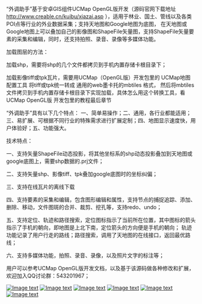 
<p>“外调助手”基于安卓GIS组件UCMap OpenGL版开发（源码官网下载地址 <a href="http://www.creable.cn/kuibu/xiazai.asp" rel="nofollow">http://www.creable.cn/kuibu/xiazai.asp</a> ），适用于林业、国土、管线以及各类POI点等行业的外业数据采集；支持天地图和Google地图为底图，
在天地图或Google地图上可以叠加自己的影像图和ShapeFile矢量图，支持ShapeFile矢量要素的采集和编辑，同时，还支持拍照、录音、录像等多媒体功能。</p>

<p>加载图层的方法：</p>
<p>加载shp，需要将shp的几个文件都拷贝到手机内置存储卡根目录下；</p>
<p>加载影像tiff或tpk瓦片，需要用UCMap（OpenGL版）开发包里的 UCMap地图配置工具 将tiff或tpk统一转成 通用的web墨卡托的mbtiles 格式，
  然后将mbtiles文件拷贝到手机内置存储卡根目录下实现加载，具体怎么用这个转换工具，看UCMap OpenGL版 开发包里的教程最后章节</p>

<p>“外调助手”具有以下几个特点：
一、简单易操作；二、通用，各行业都能适用；三、易扩展、可根据不同行业的特殊需求进行扩展定制；四、地图显示速度快，用户体验好；五、功能强大。</p>

<p>技术特点：</p>
<p>一、支持矢量ShapeFile动态投影，将其他坐标系的shp动态投影叠加到天地图或google底图上，需要shp数据的.prj文件；</p>
<p>二、支持矢量shp、影像tiff、tpk叠加google底图时的坐标纠偏；</p>
<p>三、支持在线瓦片的离线下载</p>
<p>四、支持要素的采集和编辑，包含图形编辑和属性，支持节点的捕捉追踪、添加、删除、移动，文件图斑的合并、裁剪、挖孔等，支持redo、undo；</p>
<p>五、支持定位、轨迹和路径搜索，定位图标指示了当前所在位置，其中图标的箭头指示了手机的朝向，即地图是上北下南，定位箭头的方向便是手机的朝向；
轨迹功能记录了用户行走的路线；路径搜索，调用了天地图的在线接口，返回最优路线；</p>
<p>六、支持多媒体功能，拍照、录音、录像，以及照片文字的标注等；</p>
<p>用户可以参考UCMap OpenGL版开发文档，以及基于该源码做各种修改和扩展，欢迎加入QQ讨论群：543201967；</p>
<p></p>
<p><a target="_blank" rel="noopener noreferrer" href="https://github.com/geochenyj/SurveyOnUCMap/blob/master/img-folder/pic1.png"><img src="https://github.com/geochenyj/SurveyOnUCMap/raw/master/img-folder/pic1.png" alt="Image text" style="max-width:100%;"></a>
<a target="_blank" rel="noopener noreferrer" href="https://github.com/geochenyj/SurveyOnUCMap/blob/master/img-folder/pic2.png"><img src="https://github.com/geochenyj/SurveyOnUCMap/raw/master/img-folder/pic2.png" alt="Image text" style="max-width:100%;"></a>
<a target="_blank" rel="noopener noreferrer" href="https://github.com/geochenyj/SurveyOnUCMap/blob/master/img-folder/pic3.png"><img src="https://github.com/geochenyj/SurveyOnUCMap/raw/master/img-folder/pic3.png" alt="Image text" style="max-width:100%;"></a>
<a target="_blank" rel="noopener noreferrer" href="https://github.com/geochenyj/SurveyOnUCMap/blob/master/img-folder/pic4.png"><img src="https://github.com/geochenyj/SurveyOnUCMap/raw/master/img-folder/pic4.png" alt="Image text" style="max-width:100%;"></a>
<a target="_blank" rel="noopener noreferrer" href="https://github.com/geochenyj/SurveyOnUCMap/blob/master/img-folder/pic5.png"><img src="https://github.com/geochenyj/SurveyOnUCMap/raw/master/img-folder/pic5.png" alt="Image text" style="max-width:100%;"></a>
<a target="_blank" rel="noopener noreferrer" href="https://github.com/geochenyj/SurveyOnUCMap/blob/master/img-folder/pic6.png"><img src="https://github.com/geochenyj/SurveyOnUCMap/raw/master/img-folder/pic6.png" alt="Image text" style="max-width:100%;"></a></p>
